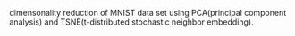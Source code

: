 dimensonality reduction of MNIST data set using PCA(principal component analysis) and TSNE(t-distributed stochastic neighbor embedding).
